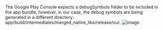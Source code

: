 The Google Play Console expects a debugSymbols folder to be included in the app bundle; however, in our case, the debug symbols are being generated in a different directory: app/build/intermediates/merged_native_libs/release/out.
![image](https://github.com/user-attachments/assets/e04ff4db-a44a-42d8-8751-f51f47e86388)
